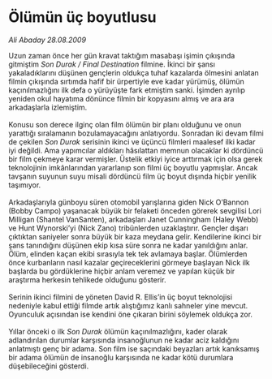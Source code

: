 # Ölümün üç boyutlusu

*Ali Abaday 28.08.2009*

<div class="taraf_structure_2col_1zq">
<div class="margen_n">



 <p>Uzun zaman önce her gün kravat taktığım masabaşı işimin çıkışında gitmiştim <i>Son Durak / Final Destination</i> filmine. İkinci bir şansı yakaladıklarını düşünen gençlerin oldukça tuhaf kazalarda ölmesini anlatan filmin çıkışında sırtımda hafif bir ürpertiyle eve kadar yürümüş, ölümün kaçınılmazlığını ilk defa o yürüyüşte fark etmiştim sanki. İşimden ayrılıp yeniden okul hayatıma dönünce filmin bir kopyasını almış ve ara ara arkadaşlarla izlemiştim. <br/><br/>Konusu son derece ilginç olan film ölümün bir planı olduğunu ve onun yarattığı sıralamanın bozulamayacağını anlatıyordu. Sonradan iki devam filmi de çekilen <i>Son Durak</i> serisinin ikinci ve üçüncü filmleri maalesef ilki kadar iyi değildi. Ama yapımcılar aldıkları hâsılattan memnun olacaklar ki dördüncü bir film çekmeye karar vermişler. Üstelik etkiyi iyice arttırmak için olsa gerek teknolojinin imkânlarından yararlanıp son filmi üç boyutlu yapmışlar. Ancak tavşanın suyunun suyu misali dördüncü film üç boyut dışında hiçbir yenilik taşımıyor. <br/><br/>Arkadaşlarıyla günboyu süren otomobil yarışlarına giden Nick O’Bannon (Bobby Campo) yaşanacak büyük bir felaketi önceden görerek sevgilisi Lori Milligan (Shantel VanSanten), arkadaşları Janet Cunningham (Haley Webb) ve Hunt Wynorski’yi (Nick Zano) tribünlerden uzaklaştırır. Gençler dışarı çıktıktan saniyeler sonra büyük bir kaza meydana gelir. Kendilerine ikinci bir şans tanındığını düşünen ekip kısa süre sonra ne kadar yanıldığını anlar. Ölüm, elinden kaçan ekibi sırasıyla tek tek avlamaya başlar. Ölümlerden önce kurbanların nasıl kazalar geçireceklerini görmeye başlayan Nick ilk başlarda bu gördüklerine hiçbir anlam veremez ve yapılan küçük bir araştırma herkesin tehlikede olduğunu gösterir. <br/><br/>Serinin ikinci filmini de yöneten David R. Ellis’in üç boyut teknolojisi nedeniyle kabul ettiği filmde artık alıştığımız kanlı sahneler yine mevcut. Oyunculuk açısından ise kendini öne çıkaran birini söylemek oldukça zor. <br/><br/>Yıllar önceki o ilk <i>Son Durak</i> ölümün kaçınılmazlığını, kader olarak adlandırılan durumlar karşısında insanoğlunun ne kadar aciz kaldığını anlatmıştı genç bir adama. Son film ise saçındaki beyazları artık kanıksamış bir adama ölümün de insanoğlu karşısında ne kadar kötü durumlara düşebileceğini gösterdi. </p>
<br/>
<br/>
<br/>



<br/>


<div id="taraf_not">
</div>

</div>


</div>
